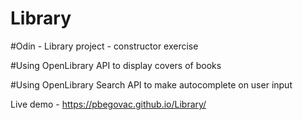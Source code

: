 # Library

#Odin - Library project - constructor exercise

#Using OpenLibrary API to display covers of books 

#Using OpenLibrary Search API to make autocomplete on user input

Live demo - https://pbegovac.github.io/Library/
